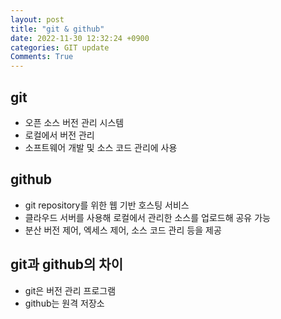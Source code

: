 ```yaml
---
layout: post
title: "git & github"
date: 2022-11-30 12:32:24 +0900
categories: GIT update
Comments: True
---
```


## git

- 오픈 소스 버전 관리 시스템
- 로컬에서 버전 관리
- 소프트웨어 개발 및 소스 코드 관리에 사용

## github


- git repository를 위한 웹 기반 호스팅 서비스
- 클라우드 서버를 사용해 로컬에서 관리한 소스를 업로드해 공유 가능
- 분산 버전 제어, 엑세스 제어, 소스 코드 관리 등을 제공

## git과 github의 차이

- git은 버전 관리 프로그램
- github는 원격 저장소
